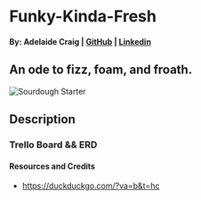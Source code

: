 # Funky-Kinda-Fresh
#### By: Adelaide Craig | [GitHub](https://github.com/ayyyecraig) | [Linkedin](www.linkedin.com/in/adelaide-craig-00066b1a9)

## An ode to fizz, foam, and froath.

 ![Sourdough Starter](https://2.bp.blogspot.com/-VnPymqeH3IE/Vo4AwiapjVI/AAAAAAAAKJQ/7QiP65mrvPgbS8q2gvdHCgZSy3noqb77ACPcB/s1600/1.jpg)

## Description
 <!-- How to Use the Project/  Project Description/What was your motivation? -->

 <!-- Dependencies -->


 ### Trello Board && ERD 



 #### Resources and Credits

- https://duckduckgo.com/?va=b&t=hc